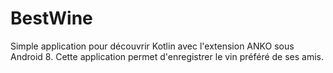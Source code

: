 # BestWine
Simple application pour découvrir Kotlin avec l'extension ANKO sous Android 8. Cette application permet d'enregistrer le vin préféré de ses amis.
